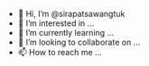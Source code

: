 - 👋 Hi, I’m @sirapatsawangtuk
- 👀 I’m interested in ...
- 🌱 I’m currently learning ...
- 💞️ I’m looking to collaborate on ...
- 📫 How to reach me ...

<!---
sirapatsawangtuk/sirapatsawangtuk is a ✨ special ✨ repository because its `README.md` (this file) appears on your GitHub profile.
You can click the Preview link to take a look at your changes.
--->
